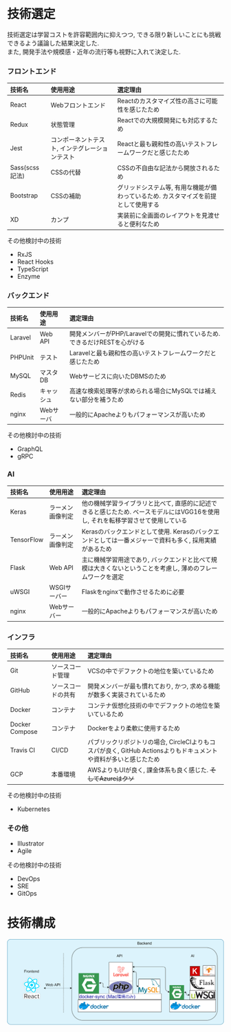 # 技術選定
技術選定は学習コストを許容範囲内に抑えつつ, できる限り新しいことにも挑戦できるよう議論した結果決定した.  
また, 開発手法や規模感・近年の流行等も視野に入れて決定した.

### フロントエンド
|技術名|使用用途|選定理由|
|:--|:--|:--|
|React|Webフロントエンド|Reactのカスタマイズ性の高さに可能性を感じたため|
|Redux|状態管理|Reactでの大規模開発にも対応するため|
|Jest|コンポーネントテスト, インテグレーションテスト|Reactと最も親和性の高いテストフレームワークだと感じたため|
|Sass(scss記法)|CSSの代替|CSSの不自由な記法から開放されるため|
|Bootstrap|CSSの補助|グリッドシステム等, 有用な機能が備わっているため. カスタマイズを前提として使用する|
|XD|カンプ|実装前に全画面のレイアウトを見渡せると便利なため|

その他検討中の技術
- RxJS
- React Hooks
- TypeScript
- Enzyme

### バックエンド
|技術名|使用用途|選定理由|
|:--|:--|:--|
|Laravel|Web API|開発メンバーがPHP/Laravelでの開発に慣れているため. できるだけRESTを心がける|
|PHPUnit|テスト|Laravelと最も親和性の高いテストフレームワークだと感じたため|
|MySQL|マスタDB|Webサービスに向いたDBMSのため|
|Redis|キャッシュ|高速な検索処理等が求められる場合にMySQLでは補えない部分を補うため|
|nginx|Webサーバ|一般的にApacheよりもパフォーマンスが高いため|

その他検討中の技術
- GraphQL
- gRPC

### AI
|技術名|使用用途|選定理由|
|:--|:--|:--|
|Keras|ラーメン画像判定|他の機械学習ライブラリと比べて, 直感的に記述できると感じたため. ベースモデルにはVGG16を使用し, それを転移学習させて使用している|
|TensorFlow|ラーメン画像判定|Kerasのバックエンドとして使用. Kerasのバックエンドとしては一番メジャーで資料も多く, 採用実績があるため|
|Flask|Web API|主に機械学習用途であり, バックエンドと比べて規模は大きくないということを考慮し, 薄めのフレームワークを選定|
|uWSGI|WSGIサーバー|Flaskをnginxで動作させるために必要|
|nginx|Webサーバー|一般的にApacheよりもパフォーマンスが高いため|

### インフラ
|技術名|使用用途|選定理由|
|:--|:--|:--|
|Git|ソースコード管理|VCSの中でデファクトの地位を築いているため|
|GitHub|ソースコードの共有|開発メンバーが最も慣れており, かつ, 求める機能が数多く実装されているため|
|Docker|コンテナ|コンテナ仮想化技術の中でデファクトの地位を築いているため|
|Docker Compose|コンテナ|Dockerをより柔軟に使用するため|
|Travis CI|CI/CD|パブリックリポジトリの場合, CircleCIよりもコスパが良く, GitHub Actionsよりもドキュメントや資料が多いと感じたため|
|GCP|本番環境|AWSよりもUIが良く, 課金体系も良く感じた. ~~そしてAzureはクソ~~|

その他検討中の技術
- Kubernetes

### その他
- Illustrator
- Agile

その他検討中の技術
- DevOps
- SRE
- GitOps

# 技術構成

<img src="./images/tech/diagram.png" width="700">

